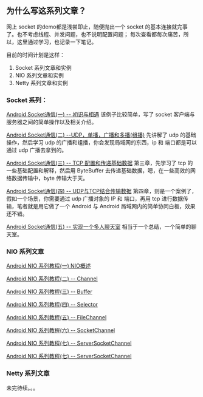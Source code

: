 

## 为什么写这系列文章？
网上 socket 的demo都是浅尝即止，随便抛出一个 socket 的基本连接就完事了。也不考虑线程、并发问题，也不说明配置问题；
每次查看都每次痛苦，所以，这里通过学习，也记录一下笔记。

目前的时间计划是这样： 

 1. Socket 系列文章和实例
 2. NIO 系列文章和实例
 3. Netty 系列文章和实例

### Socket 系列：
[Android Socket通信(一)  -- 初识与相遇](https://blog.csdn.net/u011418943/article/details/92612997) 
该例子比较简单，写了 socket 客户端与服务器之间的简单操作以及相关介绍。

[Android Socket通信(二) --UDP，单播，广播和多播(组播)](https://blog.csdn.net/u011418943/article/details/92839617)
先讲解了 udp 的基础操作，然后学习 udp 的广播和组播，你会发现局域网的东西，ip 和 端口都是可以通过 udp 广播去拿到的。

[Android Socket通信(三) -- TCP 配置和传递基础数据](https://blog.csdn.net/u011418943/article/details/93157556)
第三章，先学习了  tcp 的一些基础配置和解释，然后用 ByteBuffer 去传递基础数据，嗯，在一些高效的网络数据传输中，byte 传输大于天。

[Android Socket通信(四) -- UDP与TCP结合传输数据](https://blog.csdn.net/u011418943/article/details/93523767)
第四章，则是一个案例了，假如一个场景，你需要通过 udp 广播对象的 IP 和 端口，再用 tcp 进行数据传输，笔者就是用它做了一个 Android 与 Android 局域网内的简单协同白板，效果还不错。

[Android Socket通信(五) -- 实现一个多人聊天室](https://blog.csdn.net/u011418943/article/details/93881970)
相当于一个总结，一个简单的聊天室。


### NIO 系列文章
[Android NIO 系列教程(一)  NIO概述](https://blog.csdn.net/u011418943/article/details/94381120)

[Android NIO 系列教程(二)  -- Channel](https://blog.csdn.net/u011418943/article/details/94385590)

[Android NIO 系列教程(三) -- Buffer](https://blog.csdn.net/u011418943/article/details/94393512)

[Android NIO 系列教程(四) -- Selector](https://blog.csdn.net/u011418943/article/details/94396302)

[Android NIO 系列教程(五) -- FileChannel](https://blog.csdn.net/u011418943/article/details/94436664)

[Android NIO 系列教程(六) -- SocketChannel](https://blog.csdn.net/u011418943/article/details/94442382)

[Android NIO 系列教程(七) -- ServerSocketChannel](https://blog.csdn.net/u011418943/article/details/94443778)

[Android NIO 系列教程(七) -- ServerSocketChannel](https://blog.csdn.net/u011418943/article/details/94443778)
### Netty 系列文章
未完待续。。。

